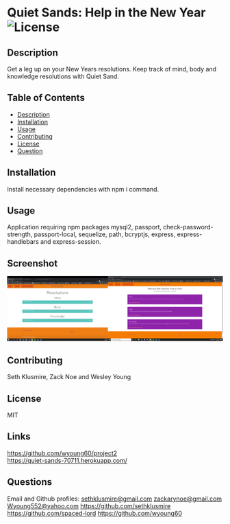 # Quiet Sands: Help in the New Year![License](https://img.shields.io/static/v1?label=License&message=MIT&color=green)

## Description
Get a leg up on your New Years resolutions. Keep track of mind, body and knowledge resolutions with Quiet Sand.

## Table of Contents

* [Description](#description)
* [Installation](#installation)
* [Usage](#usage)
* [Contributing](#contributing)
* [License](#license)
* [Question](#questions)

## Installation
Install necessary dependencies with npm i command.

## Usage
Application requiring npm packages mysql2, passport, check-password-strength, passport-local, sequelize, path, bcryptjs, express, express-handlebars and express-session.

## Screenshot
![screenshot](public/assets/image/preview.png)

## Contributing
Seth Klusmire, Zack Noe and Wesley Young

## License
MIT

## Links
https://github.com/wyoung60/project2 </br>
https://quiet-sands-70711.herokuapp.com/

## Questions
Email and Github profiles: [sethklusmire@gmail.com](sethklusmire@gmail.com)
[zackarynoe@gmail.com](zackarynoe@gmail.com)
[Wyoung552@yahoo.com](Wyoung552@yahoo.com)
https://github.com/sethklusmire 
https://github.com/spaced-lord
https://github.com/wyoung60 
